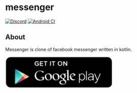 # messenger

[![Discord](https://img.shields.io/badge/chat-on%20discord-brightgreen.svg)](https://discord.gg/8vDRSWS2xv)
[![Android CI](https://github.com/michaljaz/messenger/actions/workflows/build.yaml/badge.svg)](https://github.com/michaljaz/messenger/actions/workflows/build.yaml)
## About

Messenger is clone of facebook messenger written in kotlin.

[<img src=".github/play-store-button.svg" height="100px">](https://play.google.com/store/apps/details?id=com.github.michaljaz.messenger)